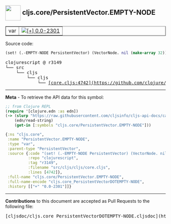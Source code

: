 ## <img width="48px" valign="middle" src="http://i.imgur.com/Hi20huC.png"> cljs.core/PersistentVector.EMPTY-NODE

 <table border="1">
<tr>

<td>var</td>
<td><a href="https://github.com/cljsinfo/cljs-api-docs/tree/0.0-2301"><img valign="middle" alt="[+] 0.0-2301" src="https://img.shields.io/badge/+-0.0--2301-lightgrey.svg"></a> </td>
</tr>
</table>






Source code:

```clj
(set! (.-EMPTY-NODE PersistentVector) (VectorNode. nil (make-array 32)))
```

 <pre>
clojurescript @ r3149
└── src
    └── cljs
        └── cljs
            └── <ins>[core.cljs:4742](https://github.com/clojure/clojurescript/blob/r3149/src/cljs/cljs/core.cljs#L4742)</ins>
</pre>


---

__Meta__ - To retrieve the API data for this symbol:

```clj
;; from Clojure REPL
(require '[clojure.edn :as edn])
(-> (slurp "https://raw.githubusercontent.com/cljsinfo/cljs-api-docs/catalog/cljs-api.edn")
    (edn/read-string)
    (get-in [:symbols "cljs.core/PersistentVector.EMPTY-NODE"]))
```

```clj
{:ns "cljs.core",
 :name "PersistentVector.EMPTY-NODE",
 :type "var",
 :parent-type "PersistentVector",
 :source {:code "(set! (.-EMPTY-NODE PersistentVector) (VectorNode. nil (make-array 32)))",
          :repo "clojurescript",
          :tag "r3149",
          :filename "src/cljs/cljs/core.cljs",
          :lines [4742]},
 :full-name "cljs.core/PersistentVector.EMPTY-NODE",
 :full-name-encode "cljs.core_PersistentVectorDOTEMPTY-NODE",
 :history [["+" "0.0-2301"]]}

```

---

__Contributions__ to this document are accepted as Pull Requests to the following file:

 <pre>
[cljsdoc/cljs.core_PersistentVectorDOTEMPTY-NODE.cljsdoc](https://github.com/cljsinfo/cljs-api-docs/blob/master/cljsdoc/cljs.core_PersistentVectorDOTEMPTY-NODE.cljsdoc)
</pre>

